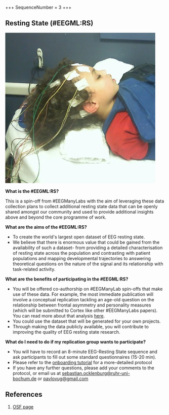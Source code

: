 +++
SequenceNumber = 3
+++ 
## Resting State (#EEGML:RS)

![sleep_eeg](/assets/images/figures/sleep_eeg.png 'Child sleeping with EEG electrodes')


**What is the #EEGML:RS?**

This is a spin-off from #EEGManyLabs with the aim of leveraging these data collection plans to collect additional resting state data that can be openly shared amongst our community and used to provide additional insights above and beyond the core programme of work.

**What are the aims of the #EEGML:RS?**

- To create the world's largest open dataset of EEG resting state.
- We believe that there is enormous value that could be gained from the availability of such a dataset- from providing a detailed characterisation of resting state across the population and contrasting with patient populations and mapping developmental trajectories to answering theoretical questions on the nature of the signal and its relationship with task-related activity.

**What are the benefits of participating in the #EEGML:RS?**

- You will be offered co-authorship on #EEGManyLab spin-offs that make use of these data. For example, the most immediate publication will involve a conceptual replication tackling an age-old question on the relationship between frontal asymmetry and personality measures (which will be submitted to Cortex like other #EEGManyLabs papers). You can read more about that analysis [here](https://docs.google.com/document/d/137hb1Y-6Gw_nnu3u_QlSY4Fa6GgkQa8pPZ1WewYK9ns/edit?usp=sharing).
- You could use the dataset that will be generated for your own projects.
- Through making the data publicly available, you will contribute to improving the quality of EEG resting state research.

**What do I need to do if my replication group wants to participate?**

- You will have to record an 8-minute EEG-Resting State sequence and ask participants to fill out some standard questionnaires (15-20 min).
- Please refer to the [onboarding tutorial](https://docs.google.com/document/d/1pxR57Is4AI8g-hNkECgUxxakWxgi54kU0jfWX8gbs84/edit) for a more-detailed protocol
- If you have any further questions, please add your comments to the protocol, or email us at [sebastian.ocklenburg@ruhr-uni-bochum.de](mailto:sebastian.Ocklenburg@ruhr-uni-bochum.de) or [pavlovug@gmail.com](mailto:pavlovug@gmail.com)



## References
1. [OSF page](https://osf.io/sp3ck/wiki/home/)

